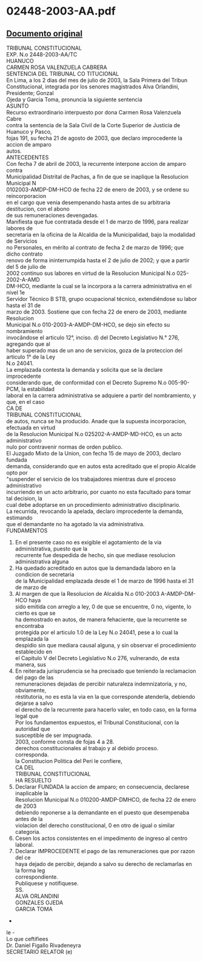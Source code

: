 
02448-2003-AA.pdf
=================
  
[Documento original](https://tc.gob.pe/jurisprudencia/2004/02448-2003-AA.pdf)  
---  
TRIBUNAL CONSTITUCIONAL  
EXP. N.o 2448-2003-AA/TC  
HUANUCO  
CARMEN ROSA VALENZUELA CABRERA  
SENTENCIA DEL TRIBUNAL CO TITUCIONAL  
En Lima, a los 2 dias del mes de julio de 2003, la Sala Primera del Tribun  
Constitucional, integrada por los senores magistrados Alva Orlandini, Presidente; Gonzal  
Ojeda y Garcia Toma, pronuncia la siguiente sentencia  
ASUNTO  
Recurso extraordinario interpuesto por dona Carmen Rosa Valenzuela Cabre  
contra la sentencia de la Sala Civil de la Corte Superior de Justicia de Huanuco y Pasco,  
fojas 191, su fecha 21 de agosto de 2003, que declaro improcedente la accion de amparo  
autos.  
ANTECEDENTES  
Con fecha 7 de abril de 2003, la recurrente interpone accion de amparo contra  
Municipalidad Distrital de Pachas, a fin de que se inaplique la Resolucion Municipal N  
0102003-AMDP-DM-HCO de fecha 22 de enero de 2003, y se ordene su reincorporacion  
en el cargo que venia desempenando hasta antes de su arbitraria destitucion, con el abono  
de sus remuneraciones devengadas.  
Manifiesta que fue contratada desde el 1 de marzo de 1996, para realizar labores de  
secretaria en la oficina de la Alcaldia de la Municipalidad, bajo la modalidad de Servicios  
no Personales, en mérito al contrato de fecha 2 de marzo de 1996; que dicho contrato  
renovo de forma ininterrumpida hasta el 2 de julio de 2002; y que a partir del 5 de julio de  
2002 continuo sus labores en virtud de la Resolucion Municipal N.o 025-2002-A-AMD  
DM-HCO, mediante la cual se la incorpora a la carrera administrativa en el nivel 1e  
Servidor Técnico B STB, grupo ocupacional técnico, extendiéndose su labor hasta el 31 de  
marzo de 2003. Sostiene que con fecha 22 de enero de 2003, mediante Resolucion  
Municipal N.o 010-2003-A-AMDP-DM-HCO, se dejo sin efecto su nombramiento  
invocândose el articulo 12°, inciso. d) del Decreto Legislativo N.° 276, agregando que al  
haber superado mas de un ano de servicios, goza de la proteccion del articulo 1° de la Ley  
N.o 24041.  
La emplazada contesta la demanda y solicita que se la declare improcedente  
considerando que, de conformidad con el Decreto Supremo N.o 005-90-PCM, la estabilidad  
laboral en la carrera administrativa se adquiere a partir del nombramiento, y que, en el caso  
CA DE  
TRIBUNAL CONSTITUCIONAL  
de autos, nunca se ha producido. Anade que la supuesta incorporacion, efectuada en virtud  
de la Resolucion Municipal N.o 025202-A-AMDP-MD-HCO, es un acto administrativo  
nulo por contravenir normas de orden publico.  
El Juzgado Mixto de la Union, con fecha 15 de mayo de 2003, declaro fundada  
demanda, considerando que en autos esta acreditado que el propio Alcalde opto por  
"suspender el servicio de los trabajadores mientras dure el proceso administrativo  
incurriendo en un acto arbitrario, por cuanto no esta facultado para tomar tal decision, la  
cual debe adoptarse en un procedimiento administrativo disciplinario.  
La recurrida, revocando la apelada, declaro improcedente la demanda, estimando  
que el demandante no ha agotado la via administrativa.  
FUNDAMENTOS  
1. En el presente caso no es exigible el agotamiento de la via administrativa, puesto que la  
recurrente fue despedida de hecho, sin que mediase resolucion administrativa alguna  
2. Ha quedado acreditado en autos que la demandada laboro en la condicion de secretaria  
de la Municipalidad emplazada desde el 1 de marzo de 1996 hasta el 31 de marzo de  
3. Al margen de que la Resolucion de Alcaldia N.o 010-2003 A-AMDP-DM-HCO haya  
sido emitida con arreglo a ley, 0 de que se encuentre, 0 no, vigente, lo cierto es que se  
ha demostrado en autos, de manera fehaciente, que la recurrente se encontraba  
protegida por el articulo 1.0 de la Ley N.o 24041, pese a lo cual la emplazada la  
despidio sin que mediara causal alguna, y sin observar el procedimiento establecido en  
el Capitulo V del Decreto Legislativo N.o 276, vulnerando, de esta manera, sus  
4. En reiterada jurisprudencia se ha precisado que teniendo la reclamacion del pago de las  
remuneraciones dejadas de percibir naturaleza indemnizatoria, y no, obviamente,  
réstitutoria, no es esta la via en la que corresponde atenderla, debiendo dejarse a salvo  
el derecho de la recurrente para hacerlo valer, en todo caso, en la forma legal que  
Por los fundamentos expuestos, el Tribunal Constitucional, con la autoridad que  
susceptible de ser impugnada.  
2003, conforme consta de fojas 4 a 28.  
derechos constitucionales al trabajo y al debido proceso.  
corresponda.  
la Constitucion Politica del Peri le confiere,  
CA DEL  
TRIBUNAL CONSTITUCIONAL  
HA RESUELTO  
1. Declarar FUNDADA la accion de amparo; en consecuencia, declarese inaplicable la  
Resolucion Municipal N.o 010200-AMDP-DMHCO, de fecha 22 de enero de 2003  
debiendo reponerse a la demandante en el puesto que desempenaba antes de la  
violacion del derecho constitucional, 0 en otro de igual o similar categoria.  
2. Cesen los actos consistentes en el impedimento de ingreso al centro laboral.  
3. Declarar IMPROCEDENTE el pago de las remuneraciones que por razon del ce  
haya dejado de percibir, dejando a salvo su derecho de reclamarlas en la forma leg  
correspondiente.  
Publiquese y notifiquese.  
SS.  
ALVA ORLANDINI  
GONZALES OJEDA  
GARCIA TOMA  
-  
le -  
Lo que ceftifiees  
Dr. Daniel Figallo Rivadeneyra  
SECRETARIO RELATOR (e)